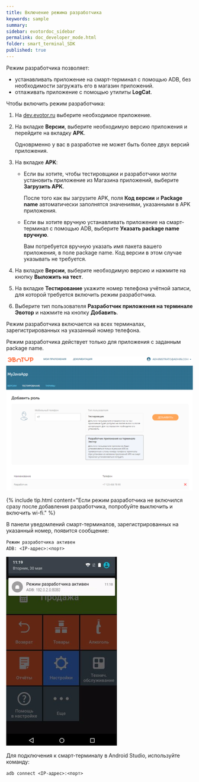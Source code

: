 ```yaml
---
title: Включение режима разработчика
keywords: sample
summary:
sidebar: evotordoc_sidebar
permalink: doc_developer_mode.html
folder: smart_terminal_SDK
published: true
---
```


Режим разработчика позволяет:
* устанавливать приложение на смарт-терминал с помощью ADB, без необходимости загружать его в магазин приложений.
* отлаживать приложение с помощью утилиты **LogCat**.

Чтобы включить режим разработчика:

1. На [dev.evotor.ru](https://dev.evotor.ru) выберите необходимое приложение.
2. На вкладке **Версии**, выберите необходимую версию приложения и перейдите на вкладку **APK**.

    Одноврменно у вас в разработке не может быть более двух версий приложения.

3. На вкладке **APK**:

    * Если вы хотите, чтобы тестировщики и разработчики могли установить приложение из Магазина приложений, выберите **Загрузить APK**.

      После того как вы загрузите APK, поля **Код версии** и **Package name** автоматически заполнятся значениями, указанными в APK приложения.

    * Если вы хотите вручную устанавливать приложение на смарт-терминал с помощью ADB, выберите **Указать package name вручную**.

      Вам потребуется вручную указать имя пакета вашего приложения, в поле package name. Код версии в этом случае указывать не требуется.

4. На вкладке **Версии**, выберите необходимую версию и нажмите на кнопку **Выложить на тест**.

5. На вкладке **Тестирование** укажите номер телефона учётной записи, для которой требуется включить режим разработчика.
6. Выберите тип пользователя **Разработчик приложения на терминале Эвотор** и нажмите на кнопку **Добавить**.

  Режим разработчика включается на всех терминалах, зарегистрированных на указанный номер телефона.

  Режим разработчика действует только для приложения с заданным package name.

![Режим разработчика на сайте разработчиков](images/developer_mode_enabling.png "Режим разработчика на сайте разработчиков")


{% include tip.html content="Если режим разработчика не включился сразу после добавления разработчика, попробуйте выключить и включить wi-fi." %}

В панели уведомлений смарт-терминалов, зарегистрированных на указанный номер, появится сообщение:
```1
Режим разработчика активен
ADB: <IP-адрес>:<порт>
```

![Режим разработчика на терминале](images/developer_mode.png "Режим разработчика на терминале")

Для подключения к смарт-терминалу в Android Studio, используйте команду:
```1
adb connect <IP-адрес>:<порт>
```
